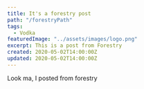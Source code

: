 ```yaml
---
title: It's a forestry post
path: "/forestryPath"
tags:
  - Vodka
featuredImage: "../assets/images/logo.png"
excerpt: This is a post from Forestry
created: 2020-05-02T14:00:00Z
updated: 2020-05-02T14:00:00Z
---
```


Look ma, I posted from forestry
